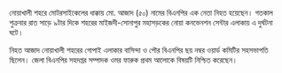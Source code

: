 নোয়াখালী শহরে মোটরসাইকেলের ধাক্কায় মো. আজাদ (৫০) নামের বিএনপির এক নেতা নিহত হয়েছেন। গতকাল শুক্রবার রাত সাড়ে ৯টার দিকে শহরের মাইজদী-সোনাপুর মহাসড়কের নোয়া কনভেনশন সেন্টার এলাকায় এ দুর্ঘটনা ঘটে।

নিহত আজাদ নোয়াখালী শহরের গোপাই এলাকার বাসিন্দা ও পৌর বিএনপির ছয় নম্বর ওয়ার্ড কমিটির সহসভাপতি ছিলেন। জেলা বিএনপির সহদপ্তর সম্পাদক ওমর ফারুক প্রথম আলোকে বিষয়টি নিশ্চিত করেছেন।
